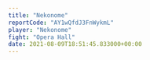 ```yaml
---
title: "Nekonome"
reportCode: "AY1wQfdJ3FnWykmL"
player: "Nekonome"
fight: "Opera Hall"
date: 2021-08-09T18:51:45.833000+00:00
---
```

